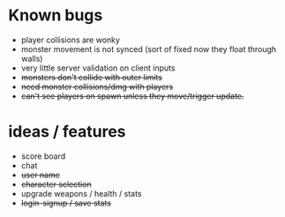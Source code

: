 # Known bugs
- player collisions are wonky 
- monster movement is not synced (sort of fixed now they float through walls)
- very little server validation on client inputs
- ~~monsters don't collide with outer limits~~
- ~~need monster collisions/dmg with players~~
- ~~can't see players on spawn unless they move/trigger update.~~

# ideas / features
- score board
- chat
- ~~user name~~
- ~~character selection~~
- upgrade weapons / health / stats
- ~~login-signup / save stats~~